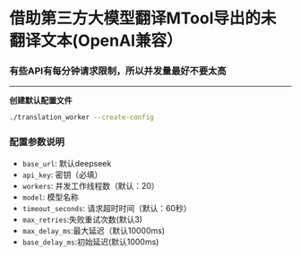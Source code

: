 # 借助第三方大模型翻译MTool导出的未翻译文本(OpenAI兼容）
### 有些API有每分钟请求限制，所以并发量最好不要太高
------
**创建默认配置文件**

```bash
./translation_worker --create-config
```
### 配置参数说明

- `base_url`: 默认deepseek
- `api_key`: 密钥（必填）
- `workers`: 并发工作线程数（默认：20）
- `model`: 模型名称
- `timeout_seconds`: 请求超时时间（默认：60秒）
- `max_retries`:失败重试次数(默认3)
- `max_delay_ms`:最大延迟（默认10000ms)
- `base_delay_ms`:初始延迟(默认1000ms)
